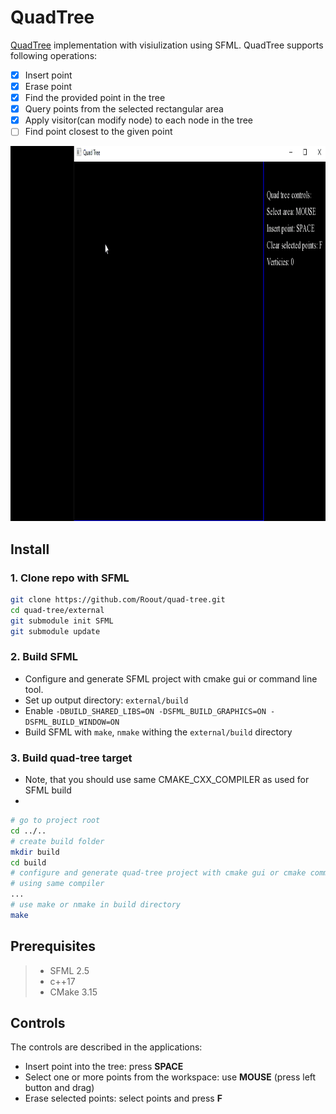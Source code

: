# QuadTree

[QuadTree](https://en.wikipedia.org/wiki/Quadtree) implementation with visiulization using SFML.
QuadTree supports following operations:

- [x] Insert point
- [x] Erase point
- [x] Find the provided point in the tree
- [x] Query points from the selected rectangular area
- [x] Apply visitor(can modify node) to each node in the tree
- [ ] Find point closest to the given point

<img src="https://github.com/Roout/quad-tree/blob/master/docs/quadtree.gif" width="1000" height="600" />

## Install

### 1. Clone repo with SFML

```bash
git clone https://github.com/Roout/quad-tree.git
cd quad-tree/external
git submodule init SFML
git submodule update
```

### 2. Build SFML

- Configure and generate SFML project with cmake gui or command line tool.
- Set up output directory: `external/build`
- Enable `-DBUILD_SHARED_LIBS=ON -DSFML_BUILD_GRAPHICS=ON -DSFML_BUILD_WINDOW=ON`
- Build SFML with `make`, `nmake` withing the `external/build` directory

### 3. Build quad-tree target

- Note, that you should use same CMAKE_CXX_COMPILER as used for SFML build
- 
```bash
# go to project root 
cd ../.. 
# create build folder
mkdir build
cd build
# configure and generate quad-tree project with cmake gui or cmake command line tool
# using same compiler
...
# use make or nmake in build directory
make 
```

## Prerequisites

> - SFML 2.5
> - c++17
> - CMake 3.15

## Controls

The controls are described in the applications:

- Insert point into the tree: press **SPACE**
- Select one or more points from the workspace: use **MOUSE** (press left button and drag)
- Erase selected points: select points and press **F**
